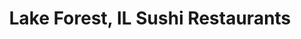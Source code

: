 ---
layout: city
title: Lake Forest, IL Sushi Restaurants
permalink: /illinois/lake-forest/
stateAbbr: IL
stateName: Illinois
cityName: Lake Forest

---